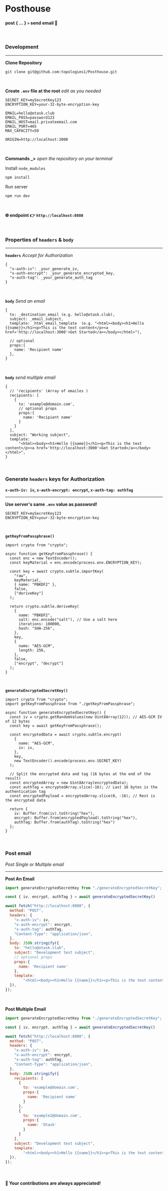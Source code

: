 # Posthouse

#### post { ... } `>` send email <span style="transform: scale(3);">📧</span>

<br />


### Development 
_____

**Clone Repository**

```
git clone git@github.com:topologies1/Posthouse.git
```
<br >

**Create `.env` file at the root** 
_edit as you needed_
```
SECRET_KEY=mySecretKey123
ENCRYPTION_KEY=your-32-byte-encryption-key

EMAIL=hello@otask.club
EMAIL_PASS=password123
EMAIL_HOST=mail.privateemail.com
EMAIL_PORT=465
MAX_CAPACITY=50

ORIGIN=http://localhost:3000
```

<br />

**Commands _>**
_open the repository on your terminal_

Install `node_modules`
```
npm install
```
Run server
```
npm run dev
```
<br />

**🌐 endpoint 👉  `http://localhost:8080`**

<br />

### Properties of `headers` & `body`

****

**`headers`**
_Accept for Authorization_

```
{
  "x-auth-iv": _your_generate_iv,
  "x-auth-encrypt": _your_generate_encrypted_key,
  "x-auth-tag": _your_generate_auth_tag
}
```
<br />

**`body`**
_Send an email_
```
{
  to: _destination_email (e.g. hello@otask.club),
  subject: _email_subject,
  template: _html_email_template  (e.g. "<html><body><h1>Hello {{name}}</h1><p>This is the text content</p><a href='http://localhost:3000'>Get Started</a></body></html>"),

  // optional
  props:{
    name: 'Recipient name'
  },
}

```
<br />

**`body`**
_send multiple email_
```
{
  // 'recipients' (Array of emailes )
  recipients: [
    {
      to: 'example@domain.com',
      // optional props
      props:{
        name: 'Recipient name' 
      }
    }
  ],
  subject: "Working subject",
  template:
      "<html><body><h1>Hello {{name}}</h1><p>This is the text content</p><a href='http://localhost:3000'>Get Started</a></body></html>",
}
```
<br />

### Generate `headers` keys for Authorization
**`x-auth-iv: iv`, `x-auth-encrypt: encrypt`, `x-auth-tag: authTag`**
****

**Use server's same `.env` value as password!**
 
```
SECRET_KEY=mySecretKey123
ENCRYPTION_KEY=your-32-byte-encryption-key
```
<br />

**`getKeyFromPassphrase()`**

```
import crypto from "crypto";

async function getKeyFromPassphrase() {
  const enc = new TextEncoder();
  const keyMaterial = enc.encode(process.env.ENCRYPTION_KEY);

  const key = await crypto.subtle.importKey(
    "raw",
    keyMaterial,
    { name: "PBKDF2" },
    false,
    ["deriveKey"]
  );

  return crypto.subtle.deriveKey(
    {
      name: "PBKDF2",
      salt: enc.encode("salt"), // Use a salt here
      iterations: 100000,
      hash: "SHA-256",
    },
    key,
    {
      name: "AES-GCM",
      length: 256,
    },
    false,
    ["encrypt", "decrypt"]
  );
}

```

<br />

**`generateEncryptedSecretKey()`**

```
import crypto from "crypto";
import getKeyFromPassphrase from "./getKeyFromPassphrase";

async function generateEncryptedSecretKey() {
  const iv = crypto.getRandomValues(new Uint8Array(12)); // AES-GCM IV of 12 bytes
  const key = await getKeyFromPassphrase();

  const encryptedData = await crypto.subtle.encrypt(
    {
      name: "AES-GCM",
      iv: iv,
    },
    key,
    new TextEncoder().encode(process.env.SECRET_KEY)
  );

  // Split the encrypted data and tag (16 bytes at the end of the result)
  const encryptedArray = new Uint8Array(encryptedData);
  const authTag = encryptedArray.slice(-16); // Last 16 bytes is the authentication tag
  const encryptedPayload = encryptedArray.slice(0, -16); // Rest is the encrypted data

  return {
    iv: Buffer.from(iv).toString("hex"),
    encrypt: Buffer.from(encryptedPayload).toString("hex"),
    authTag: Buffer.from(authTag).toString("hex")
  };
}
```
<br />

### Post email
_Post Single or Multiple email_
****


**Post An Email**

```js
import generateEncryptedSecretKey from "./generateEncryptedSecretKey";

const { iv, encrypt, authTag } = await generateEncryptedSecretKey()

await fetch("http://localhost:8080", {
  method: "POST",
  headers: {
    "x-auth-iv": iv,
    "x-auth-encrypt": encrypt,
    "x-auth-tag": authTag,
    "Content-Type": "application/json",
  },
  body: JSON.stringify({
    to: "hello@otask.club",
    subject: "Development test subject",
    // optional props
    props:{
      name: 'Recipient name' 
    },
    template:
        "<html><body><h1>Hello {{name}}</h1><p>This is the text content</p><a href='http://localhost:3000'>Get Started</a></body></html>",
  }),
});
```
<br />

**Post Multiple Email**

```js
import generateEncryptedSecretKey from "./generateEncryptedSecretKey";

const { iv, encrypt, authTag } = await generateEncryptedSecretKey()

await fetch("http://localhost:8080", {
  method: "POST",
  headers: {
    "x-auth-iv": iv,
    "x-auth-encrypt": encrypt,
    "x-auth-tag": authTag,
    "Content-Type": "application/json",
  },
  body: JSON.stringify({
    recipients: [
      {
        to: 'example@domain.com',
        props:{
          name: 'Recipient name' 
        }
      },
      {
        to: 'example2@domain.com',
        props:{
          name: 'Otask' 
        }
      }
    ],
    subject: "Development test subject",
    template:
        "<html><body><h1>Hello {{name}}</h1><p>This is the text content</p><a href='http://localhost:3000'>Get Started</a></body></html>",
  }),
});
```
<br />

#### 🤝 Your contributions are always appreciated!